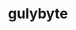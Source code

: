 ---
title: gulybyte
github: https://github.com/gulybyte
mode: dark
transition: 1s
score: 77.1
archetype:
- Little Bit of Everything
---